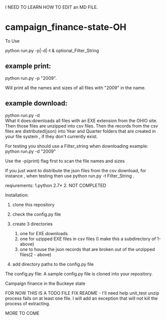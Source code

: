 I NEED TO LEARN HOW TO EDIT an MD FILE.


campaign_finance-state-OH
=========================

To Use 

python run.py -p<print list>|-d<download>|-t<transform> & optional_Filter_String

example print:<br>
---------------
python run.py -p "2009".

Will print all the names and sizes of all files with "2009" in the name.


example download:<br>
----------------
python run.py -d  <br>
What it does:downloads all files with an EXE extension from the OHIO site. Then those files are unzipped into csv files. Then the records from the csv files are distributed(json) into Year and Quarter folders that are created in your file system , if they don't currently exist.<br>

For testing you should use a Filter_string when downloading
example: python run.py -d "2009"

Use the -p(print) flag first to scan the file names and sizes

If you just want to distribute the json files from the csv download, for instance , when testing then use
python run.py -t Filter_String 
.<br>

reqiurements:
1.python 2.7*
2. NOT COMPLETED

Installation:
1. clone this repository<br>
2. check the config.py file<br>
3. create 3 directories<br>
    1. one for EXE downloads<br>
    2. one for uzipped EXE files in csv files (I make this a subdirectory of 1-above)<br>
    3. one to house the json records that are broken out of the unzipped files(2 - above)<br>

4. add directory paths to the config.py file<br>



The config.py file:
  A sample config.py file is cloned into your repository. 



Campaign finance in the Buckeye state

FOR NOW THIS IS A TODO FILE 
FIX README - I'll need help
unit_test
unzip process fails on at least one file. I will add an exception that will not kill the process of extracting.


MORE TO COME



